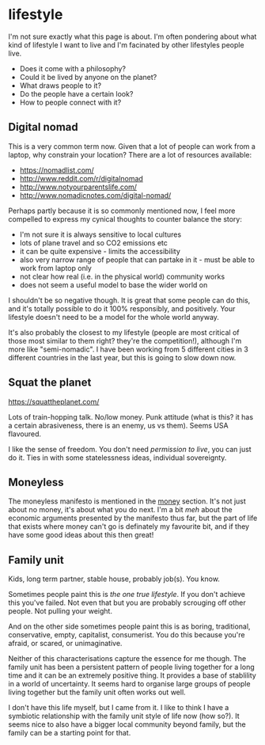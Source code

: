 # lifestyle

I'm not sure exactly what this page is about. I'm often pondering about what kind of lifestyle I want to live and I'm facinated by other lifestyles people live.

* Does it come with a philosophy?
* Could it be lived by anyone on the planet?
* What draws people to it?
* Do the people have a certain look?
* How to people connect with it?

## Digital nomad

This is a very common term now. Given that a lot of people can work from a laptop, why constrain your location? There are a lot of resources available:

* https://nomadlist.com/
* http://www.reddit.com/r/digitalnomad
* http://www.notyourparentslife.com/
* http://www.nomadicnotes.com/digital-nomad/

Perhaps partly because it is so commonly mentioned now, I feel more compelled to express my cynical thoughts to counter balance the story:

* I'm not sure it is always sensitive to local cultures
* lots of plane travel and so CO2 emissions etc
* it can be quite expensive - limits the accessibility
* also very narrow range of people that can partake in it - must be able to work from laptop only
* not clear how real (i.e. in the physical world) community works
* does not seem a useful model to base the wider world on

I shouldn't be so negative though. It is great that some people can do this, and it's totally possible to do it 100% responsibly, and positively. Your lifestyle doesn't need to be a model for the whole world anyway.

It's also probably the closest to my lifestyle (people are most critical of those most similar to them right? they're the competition!), although I'm more like "semi-nomadic". I have been working from 5 different cities in 3 different countries in the last year, but this is going to slow down now.

## Squat the planet

https://squattheplanet.com/

Lots of train-hopping talk. No/low money. Punk attitude (what is this? it has a certain abrasiveness, there is an enemy, us vs them). Seems USA flavoured.

I like the sense of freedom. You don't need *permission to live*, you can just do it. Ties in with some statelessness ideas, individual sovereignty.

## Moneyless

The moneyless manifesto is mentioned in the [money](money.md) section. It's not just about no money, it's about what you do next. I'm a bit *meh* about the economic arguments presented by the manifesto thus far, but the part of life that exists where money can't go is definately my favourite bit, and if they have some good ideas about this then great!

## Family unit

Kids, long term partner, stable house, probably job(s). You know.

Sometimes people paint this is *the one true lifestyle*. If you don't achieve this you've failed. Not even that but you are probably scrouging off other people. Not pulling your weight.

And on the other side sometimes people paint this is as boring, traditional, conservative, empty, capitalist, consumerist. You do this because you're afraid, or scared, or unimaginative.

Neither of this characterisations capture the essence for me though. The family unit has been a persistent pattern of people living together for a long time and it can be an extremely positive thing. It provides a base of stablility in a world of uncertainty. It seems hard to organise large groups of people living together but the family unit often works out well.

I don't have this life myself, but I came from it. I like to think I have a symbiotic relationship with the family unit style of life now (how so?). It seems nice to also have a bigger local community beyond family, but the family can be a starting point for that.